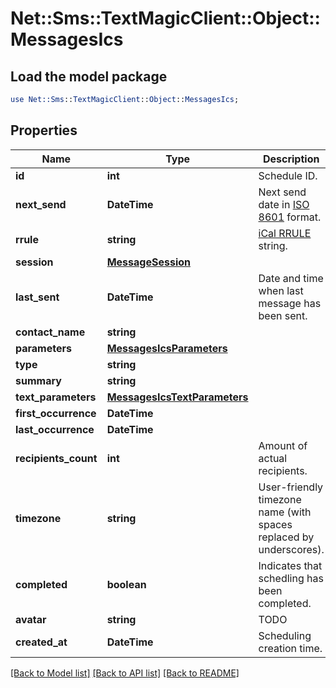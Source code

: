 # Net::Sms::TextMagicClient::Object::MessagesIcs

## Load the model package
```perl
use Net::Sms::TextMagicClient::Object::MessagesIcs;
```

## Properties
Name | Type | Description | Notes
------------ | ------------- | ------------- | -------------
**id** | **int** | Schedule ID. | 
**next_send** | **DateTime** | Next send date in [ISO 8601](https://en.wikipedia.org/?title&#x3D;ISO_8601) format.  | 
**rrule** | **string** | [iCal RRULE](http://www.kanzaki.com/docs/ical/rrule.html) string.  | 
**session** | [**MessageSession**](MessageSession.md) |  | 
**last_sent** | **DateTime** | Date and time when last message has been sent. | 
**contact_name** | **string** |  | 
**parameters** | [**MessagesIcsParameters**](MessagesIcsParameters.md) |  | 
**type** | **string** |  | 
**summary** | **string** |  | 
**text_parameters** | [**MessagesIcsTextParameters**](MessagesIcsTextParameters.md) |  | 
**first_occurrence** | **DateTime** |  | 
**last_occurrence** | **DateTime** |  | 
**recipients_count** | **int** | Amount of actual recipients. | 
**timezone** | **string** | User-friendly timezone name (with spaces replaced by underscores). | 
**completed** | **boolean** | Indicates that schedling has been completed. | 
**avatar** | **string** | TODO | 
**created_at** | **DateTime** | Scheduling creation time. | 

[[Back to Model list]](../README.md#documentation-for-models) [[Back to API list]](../README.md#documentation-for-api-endpoints) [[Back to README]](../README.md)


